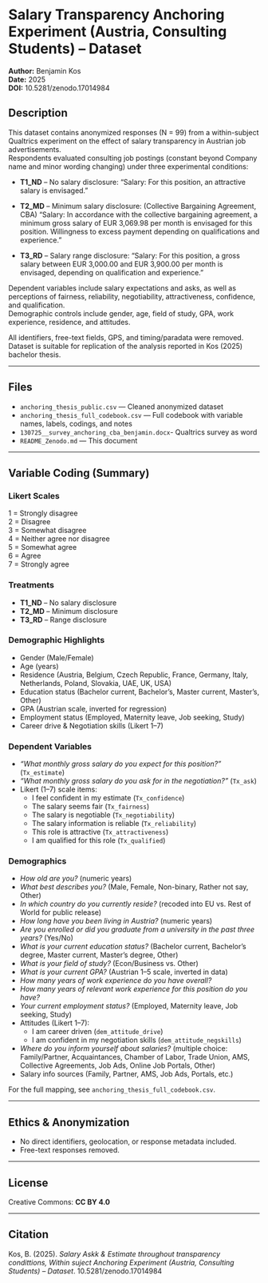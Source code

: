 # Salary Transparency Anchoring Experiment (Austria, Consulting Students) –  Dataset

**Author:** Benjamin Kos  
**Date:** 2025  
**DOI:** 10.5281/zenodo.17014984

## Description
This dataset contains anonymized responses (N = 99) from a within-subject Qualtrics experiment on the effect of salary transparency in Austrian job advertisements.  
Respondents evaluated consulting job postings (constant beyond Company name and minor wording changing) under three experimental conditions:  

- **T1_ND** – No salary disclosure:  “Salary: For this position, an attractive salary is envisaged.”
- **T2_MD** – Minimum salary disclosure: (Collective Bargaining Agreement, CBA)  “Salary: In accordance with the collective bargaining agreement, a minimum gross salary of EUR 3,069.98 per month is envisaged for this position. Willingness to excess payment depending on qualifications and experience.”

- **T3_RD** – Salary range disclosure: “Salary: For this position, a gross salary between EUR 3,000.00 and EUR 3,900.00 per month is envisaged, depending on qualification and experience.”

Dependent variables include salary expectations and asks, as well as perceptions of fairness, reliability, negotiability, attractiveness, confidence, and qualification.  
Demographic controls include gender, age, field of study, GPA, work experience, residence, and attitudes.

All identifiers, free-text fields, GPS, and timing/paradata were removed.  
Dataset is suitable for replication of the analysis reported in Kos (2025) bachelor thesis.

---

## Files
- `anchoring_thesis_public.csv` — Cleaned anonymized dataset  
- `anchoring_thesis_full_codebook.csv` — Full codebook with variable names, labels, codings, and
notes  
- `130725__survey_anchoring_cba_benjamin.docx`- Qualtrics survey as word  
- `README_Zenodo.md` — This document

---

## Variable Coding (Summary)

### Likert Scales
1 = Strongly disagree  
2 = Disagree  
3 = Somewhat disagree  
4 = Neither agree nor disagree  
5 = Somewhat agree  
6 = Agree  
7 = Strongly agree  

### Treatments
- **T1_ND** – No salary disclosure  
- **T2_MD** – Minimum disclosure  
- **T3_RD** – Range disclosure


### Demographic Highlights
- Gender (Male/Female)  
- Age (years)  
- Residence (Austria, Belgium, Czech Republic, France, Germany, Italy, Netherlands, Poland, Slovakia, UAE, UK, USA)  
- Education status (Bachelor current, Bachelor’s, Master current, Master’s, Other)  
- GPA (Austrian scale, inverted for regression)  
- Employment status (Employed, Maternity leave, Job seeking, Study)  
- Career drive & Negotiation skills (Likert 1–7)  

### Dependent Variables
- *“What monthly gross salary do you expect for this position?”* (`Tx_estimate`)  
- *“What monthly gross salary do you ask for in the negotiation?”* (`Tx_ask`)  
- Likert (1–7) scale items:  
  - I feel confident in my estimate (`Tx_confidence`)  
  - The salary seems fair (`Tx_fairness`)  
  - The salary is negotiable (`Tx_negotiability`)  
  - The salary information is reliable (`Tx_reliability`)  
  - This role is attractive (`Tx_attractiveness`)  
  - I am qualified for this role (`Tx_qualified`)

### Demographics
- *How old are you?* (numeric years)  
- *What best describes you?* (Male, Female, Non-binary, Rather not say, Other)  
- *In which country do you currently reside?* (recoded into EU vs. Rest of World for public release)  
- *How long have you been living in Austria?* (numeric years)  
- *Are you enrolled or did you graduate from a university in the past three years?* (Yes/No)  
- *What is your current education status?* (Bachelor current, Bachelor’s degree, Master current, Master’s degree, Other)  
- *What is your field of study?* (Econ/Business vs. Other)  
- *What is your current GPA?* (Austrian 1–5 scale, inverted in data)  
- *How many years of work experience do you have overall?*  
- *How many years of relevant work experience for this position do you have?*  
- *Your current employment status?* (Employed, Maternity leave, Job seeking, Study)  
- Attitudes (Likert 1–7):  
  - I am career driven (`dem_attitude_drive`)  
  - I am confident in my negotiation skills (`dem_attitude_negskills`)  
- *Where do you inform yourself about salaries?* (multiple choice: Family/Partner, Acquaintances, Chamber of Labor, Trade Union, AMS, Collective Agreements, Job Ads, Online Job Portals, Other)  
- Salary info sources (Family, Partner, AMS, Job Ads, Portals, etc.)  

For the full mapping, see `anchoring_thesis_full_codebook.csv`.

---

## Ethics & Anonymization
- No direct identifiers, geolocation, or response metadata included.  
- Free-text responses removed.  

---

## License
Creative Commons: **CC BY 4.0**   

---

## Citation
Kos, B. (2025). *Salary Askk & Estimate throughout transparency condittions, Within suject Anchoring Experiment (Austria, Consulting Students) –  Dataset*. 10.5281/zenodo.17014984
